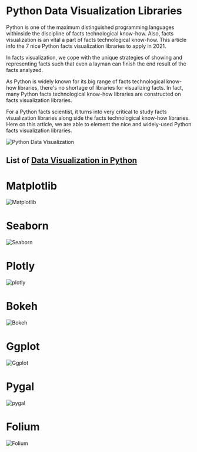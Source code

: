 # Python Data Visualization Libraries

Python is one of the maximum distinguished programming languages withinside the discipline of facts technological know-how. Also, facts visualization is an vital a part of facts technological know-how. This article info the 7 nice Python facts visualization libraries to apply in 2021.

In facts visualization, we cope with the unique strategies of showing and representing facts such that even a layman can finish the end result of the facts analyzed.

As Python is widely known for its big range of facts technological know-how libraries, there's no shortage of libraries for visualizing facts. In fact, many Python facts technological know-how libraries are constructed on facts visualization libraries.

For a Python facts scientist, it turns into very critical to study facts visualization libraries along side the facts technological know-how libraries. Here on this article, we are able to element the nice and widely-used Python facts visualization libraries.

![Python Data Visualization](https://secureservercdn.net/160.153.137.163/84g.4be.myftpupload.com/wp-content/uploads/2020/11/Best-Python-Data-Visualization-Libraries-665x333.png)

## List of [Data Visualization in Python](https://www.techgeekbuzz.com/best-python-data-visualization-libraries/)

# Matplotlib
![Matplotlib](https://secureservercdn.net/160.153.137.163/84g.4be.myftpupload.com/wp-content/uploads/2019/06/Matplotlib.png)
# Seaborn
![Seaborn](https://secureservercdn.net/160.153.137.163/84g.4be.myftpupload.com/wp-content/uploads/2020/11/Seaborn-665x191.png)
# Plotly
![plotly](https://secureservercdn.net/160.153.137.163/84g.4be.myftpupload.com/wp-content/uploads/2020/11/Plotly-665x222.png)
# Bokeh
![Bokeh](https://secureservercdn.net/160.153.137.163/84g.4be.myftpupload.com/wp-content/uploads/2020/11/Bokeh.png)
# Ggplot
![Ggplot](https://images-na.ssl-images-amazon.com/images/I/31JwB451V8L._SX331_BO1,204,203,200_.jpg)
# Pygal
![pygal](https://secureservercdn.net/160.153.137.163/84g.4be.myftpupload.com/wp-content/uploads/2020/11/Pygal-665x199.jpg)
# Folium
![Folium](https://secureservercdn.net/160.153.137.163/84g.4be.myftpupload.com/wp-content/uploads/2020/11/Folium-254x300.png)
